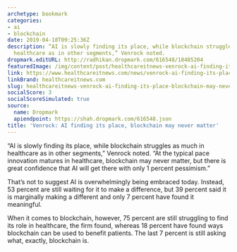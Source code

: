 ```yaml
---
archetype: bookmark
categories:
- ai
- blockchain
date: 2019-04-18T09:25:36Z
description: “AI is slowly finding its place, while blockchain struggles as much in
  healthcare as in other segments,” Venrock noted.
dropmark.editURL: http://radhikan.dropmark.com/616548/18485204
featuredImage: /img/content/post/healthcareitnews-venrock-ai-finding-its-place-blockchain-may-never-matter.jpg
link: https://www.healthcareitnews.com/news/venrock-ai-finding-its-place-blockchain-may-never-matter
linkBrand: healthcareitnews.com
slug: healthcareitnews-venrock-ai-finding-its-place-blockchain-may-never-matter
socialScore: 3
socialScoreSimulated: true
source:
  name: Dropmark
  apiendpoint: https://shah.dropmark.com/616548.json
title: 'Venrock: AI finding its place, blockchain may never matter'
---
```

“AI is slowly finding its place, while blockchain struggles as much in healthcare as in other segments,” Venrock noted. “At the typical pace innovation matures in healthcare, blockchain may never matter, but there is great confidence that AI will get there with only 1 percent pessimism.”

That’s not to suggest AI is overwhelmingly being embraced today. Instead, 53 percent are still waiting for it to make a difference, but 39 percent said it is marginally making a different and only 7 percent have found it meaningful.

When it comes to blockchain, however, 75 percent are still struggling to find its role in healthcare, the firm found, whereas 18 percent have found ways blockchain can be used to benefit patients. The last 7 percent is still asking what, exactly, blockchain is.

